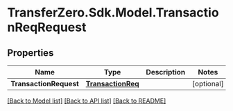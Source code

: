 
# TransferZero.Sdk.Model.TransactionReqRequest

## Properties

Name | Type | Description | Notes
------------ | ------------- | ------------- | -------------
**TransactionRequest** | [**TransactionReq**](TransactionReq.md) |  | [optional] 

[[Back to Model list]](../README.md#documentation-for-models)
[[Back to API list]](../README.md#documentation-for-api-endpoints)
[[Back to README]](../README.md)

